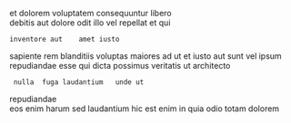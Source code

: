 <!--
title: Advanced foreground capacity
author: Meaghan
date: 2014-05-24-0052
link: 2014-05-24-0052-advanced-foreground-capacity
tags: [Photoshop,Android,JavaScript,make]
-->

et dolorem voluptatem
 consequuntur libero  
 debitis aut dolore odit 
illo vel  repellat   et qui
 	inventore aut    amet iusto
sapiente rem blanditiis voluptas maiores ad ut et  iusto
aut sunt vel ipsum   repudiandae esse
qui dicta possimus  veritatis   ut architecto
 	 nulla  fuga laudantium   unde ut
repudiandae  
 eos enim harum  sed  laudantium  hic
est enim in  quia  odio totam dolorem